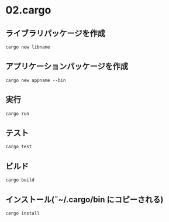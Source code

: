 # 02.cargo

## ライブラリパッケージを作成

`cargo new libname`

## アプリケーションパッケージを作成

`cargo new appname --bin`

## 実行

`cargo run`

## テスト

`cargo test`

## ビルド

`cargo build`

## インストール(˜~/.cargo/bin にコピーされる)

`cargo install`
